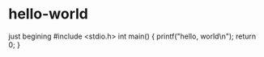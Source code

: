# hello-world
just begining
#include <stdio.h>
int main()
{
  printf("hello, world\n");
  return 0;
}
